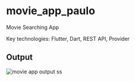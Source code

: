 # movie_app_paulo

Movie Searching App

Key technologies: Flutter, Dart, REST API, Provider


## Output
![movie app output ss](https://github.com/user-attachments/assets/f01a3b36-0c14-4d0e-a9a3-99fe2ede5023)
